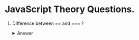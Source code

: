 # JavaScript Theory Questions.

1.  Difference between == and === ?
    <details>
    <summary>Answer</summary>

    `==` is a abstract equality operator and `===` is a strict equality operator.
        
    - **_Abstract equality_** : Checks the type of both operands, if type is same then it calls Strict equality operator (===). If types are not same then type conversion occurs (coercion) and then comparision happens.

    - **_Strict equality_** : Checks type of both operands, if types are different then it returns false. If types are same then value comparision happens. (strict operator never do type conversion)

    [ **_Note_** : Both Abstract and Strict equality operator checks type of the operands :)]
    </details>

